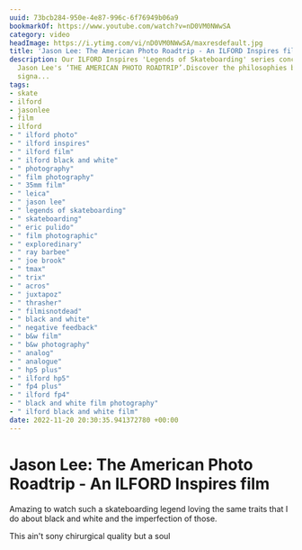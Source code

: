 ```yaml
---
uuid: 73bcb284-950e-4e87-996c-6f76949b06a9
bookmarkOf: https://www.youtube.com/watch?v=nD0VM0NWwSA
category: video
headImage: https://i.ytimg.com/vi/nD0VM0NWwSA/maxresdefault.jpg
title: 'Jason Lee: The American Photo Roadtrip - An ILFORD Inspires film'
description: Our ILFORD Inspires 'Legends of Skateboarding' series concludes with
  Jason Lee's ‘THE AMERICAN PHOTO ROADTRIP’.Discover the philosophies behind Jason's
  signa...
tags:
- skate
- ilford
- jasonlee
- film
- ilford
- " ilford photo"
- " ilford inspires"
- " ilford film"
- " ilford black and white"
- " photography"
- " film photography"
- " 35mm film"
- " leica"
- " jason lee"
- " legends of skateboarding"
- " skateboarding"
- " eric pulido"
- " film photographic"
- " exploredinary"
- " ray barbee"
- " joe brook"
- " tmax"
- " trix"
- " acros"
- " juxtapoz"
- " thrasher"
- " filmisnotdead"
- " black and white"
- " negative feedback"
- " b&w film"
- " b&w photography"
- " analog"
- " analogue"
- " hp5 plus"
- " ilford hp5"
- " fp4 plus"
- " ilford fp4"
- " black and white film photography"
- " ilford black and white film"
date: 2022-11-20 20:30:35.941372780 +00:00
---
```

# Jason Lee: The American Photo Roadtrip - An ILFORD Inspires film

Amazing to watch such a skateboarding legend loving the same traits that I do about black and white and the imperfection of those. 

This ain't sony chirurgical quality but a soul